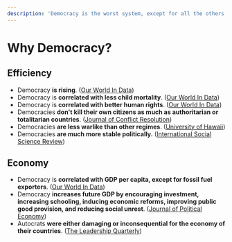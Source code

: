 ```yaml
---
description: 'Democracy is the worst system, except for all the others.'
---
```


# Why Democracy?

## Efficiency

* Democracy **is rising**. \([Our World In Data](https://ourworldindata.org/grapher/numbers-of-autocracies-and-democracies?country=~OWID_WRL)\)
* Democracy is **correlated with less child mortality**. \([Our World In Data](https://ourworldindata.org/democracy#people-in-democracies-are-healthier)\)
* Democracy is **correlated with better human rights**. \([Our World In Data](https://ourworldindata.org/democracy#democracies-are-better-at-protecting-human-rights)\)
* Democracies **don't kill their own citizens as much as authoritarian or totalitarian countries**. \([Journal of Conflict Resolution](https://0x0.la/u/DTmJL7u.pdf#page=16)\)
* Democracies **are less warlike than other regimes**. \([University of Hawaii](https://dacemirror.sci-hub.st/journal-article/9f091c3ffc868c85f423d0abf3f0b00b/rummel1995.pdf)\)
* Democracies **are much more stable politically.** \([International Social Science Review](https://digitalcommons.northgeorgia.edu/cgi/viewcontent.cgi?article=1070&context=issr)\)

## Economy

* Democracy is **correlated with GDP per capita, except for fossil fuel exporters**. \([Our World In Data](https://ourworldindata.org/democracy#democratic-countries-are-richer-the-exception-are-fossil-fuel-exporters)\)
* Democracy **increases future GDP by encouraging investment, increasing schooling, inducing economic reforms, improving public good provision, and reducing social unrest**. \([Journal of Political Economy](https://sci-hub.se/downloads/2020-09-03/c0/acemoglu2018.pdf)\)
* Autocrats **were either damaging or inconsequential for the economy of their countries**. \([The Leadership Quarterly](http://sci-hub.se/downloads/2019-11-19/b8/rizio2019.pdf)\)


